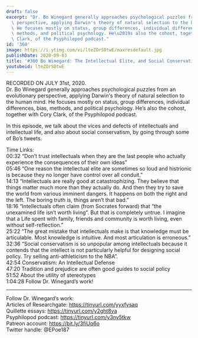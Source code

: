 ```yaml
---
draft: false
excerpt: "Dr. Bo Winegard generally approaches psychological puzzles from an evolutionary\
  \ perspective, applying Darwin's theory of natural selection to the human mind.\
  \ He focuses mostly on status, group differences, individual differences, bias,\
  \ methods, and political psychology. He\u2019s also the cohost, together with Cory\
  \ Clark, of the Psyphilopod podcast."
id: '360'
image: https://i.ytimg.com/vi/lteZOrSDtwE/maxresdefault.jpg
publishDate: 2020-09-03
title: '#360 Bo Winegard: The Intellectual Elite, and Social Conservatism'
youtubeid: lteZOrSDtwE
---
```

<div class="timelinks">

RECORDED ON JULY 31st, 2020.  
Dr. Bo Winegard generally approaches psychological puzzles from an evolutionary perspective, applying Darwin's theory of natural selection to the human mind. He focuses mostly on status, group differences, individual differences, bias, methods, and political psychology. He’s also the cohost, together with Cory Clark, of the Psyphilopod podcast.

In this episode, we talk about the vices and defects of intellectuals and intellectual life, and also about social conservatism, by going through some of Bo’s tweets.

Time Links:  
<time>00:32</time> “Don’t trust intellectuals when they are the last people who actually experience the consequences of their own ideas”  
<time>05:46</time> “One reason the intellectual elite are sometimes so loud and histrionic is because they no longer have control over all conduit.”  
<time>14:13</time> “Intellectuals are really good at catastrophizing. They believe that things matter much more than they actually do. And then they try to save the world from various imminent dangers. It happens on both the right and the left. The boring truth is, things aren’t that bad.”  
<time>18:16</time> “Intellectuals often claim (from Socrates forward) that “the unexamined life isn’t worth living”. But that is completely untrue. I imagine that a Life spent with family, friends and community is worth living, even without self-reflection.”  
<time>25:22</time> “The great mistake that intellectuals make is that knowledge must be articulable. Most knowledge is intuitive. And most articulation is erroneous.”  
<time>32:36</time> “Social conservatism is so unpopular among intellectuals because it contends that the intellect is not particularly helpful for designing social policy. Try selling anti-athleticism to the NBA”.  
<time>42:54</time> Conservatism: An Intellectual Defense  
<time>47:20</time> Tradition and prejudice are often good guides to social policy  
<time>51:52</time> About the utility of stereotypes  
<time>1:04:28</time> Follow Dr. Winegard’s work!

---

Follow Dr. Winegard’s work:  
Articles of Researchgate: https://tinyurl.com/yyxfysaq  
Quillette essays: https://tinyurl.com/y2ght8va  
Psyphilopod podcast: https://tinyurl.com/y3ny5tkw  
Patreon account: https://bit.ly/3fiUq6o  
Twitter handle: @EPoe187
</div>


